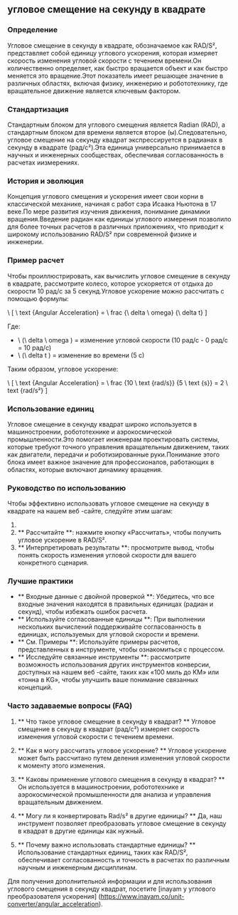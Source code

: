 ## угловое смещение на секунду в квадрате

### Определение
Угловое смещение в секунду в квадрате, обозначаемое как RAD/S², представляет собой единицу углового ускорения, которая измеряет скорость изменения угловой скорости с течением времени.Он количественно определяет, как быстро вращается объект и как быстро меняется это вращение.Этот показатель имеет решающее значение в различных областях, включая физику, инженерию и робототехнику, где вращательное движение является ключевым фактором.

### Стандартизация
Стандартным блоком для углового смещения является Radian (RAD), а стандартным блоком для времени является второе (ы).Следовательно, угловое смещение на секунду квадрат экспрессируется в радианах в секунду в квадрате (рад/с²).Эта единица универсально принимается в научных и инженерных сообществах, обеспечивая согласованность в расчетах и ​​измерениях.

### История и эволюция
Концепция углового смещения и ускорения имеет свои корни в классической механике, начиная с работ сэра Исаака Ньютона в 17 веке.По мере развития изучения движения, понимание динамики вращения.Введение радиан как единицы углового измерения позволило для более точных расчетов в различных приложениях, что приводит к широкому использованию RAD/S² при современной физике и инженерии.

### Пример расчет
Чтобы проиллюстрировать, как вычислить угловое смещение в секунду в квадрате, рассмотрите колесо, которое ускоряется от отдыха до скорости 10 рад/с за 5 секунд.Угловое ускорение можно рассчитать с помощью формулы:

\ [
\ text {Angular Acceleration} = \ frac {\ delta \ omega} {\ delta t}
\]

Где:
- \ (\ delta \ omega \) = изменение угловой скорости (10 рад/с - 0 рад/с = 10 рад/с)
- \ (\ delta t \) = изменение во времени (5 с)

Таким образом, угловое ускорение:

\ [
\ text {Angular Acceleration} = \ frac {10 \ text {rad/s}} {5 \ text {s}} = 2 \ text {rad/s²}
\]

### Использование единиц
Угловое смещение в секунду квадрат широко используется в машиностроении, робототехнике и аэрокосмической промышленности.Это помогает инженерам проектировать системы, которые требуют точного управления вращательным движением, таких как двигатели, передачи и роботизированные руки.Понимание этого блока имеет важное значение для профессионалов, работающих в областях, которые включают динамику вращения.

### Руководство по использованию
Чтобы эффективно использовать угловое смещение на секунду в квадрате на нашем веб -сайте, следуйте этим шагам:

1.
2. ** Рассчитайте **: нажмите кнопку «Рассчитать», чтобы получить угловое ускорение в RAD/S².
3. ** Интерпретировать результаты **: просмотрите вывод, чтобы понять скорость изменения угловой скорости для вашего конкретного сценария.

### Лучшие практики
- ** Входные данные с двойной проверкой **: Убедитесь, что все входные значения находятся в правильных единицах (радиан и секунд), чтобы избежать ошибок расчета.
- ** Используйте согласованные единицы **: При выполнении нескольких вычислений поддерживайте согласованность в единицах, используемых для угловой скорости и времени.
- ** См. Примеры **: Используйте примеры расчетов, представленных в инструменте, чтобы ознакомиться с процессом.
- ** Исследуйте связанные инструменты **: рассмотрите возможность использования других инструментов конверсии, доступных на нашем веб -сайте, таких как «100 миль до KM» или «тонна в KG», чтобы улучшить ваше понимание связанных концепций.

### Часто задаваемые вопросы (FAQ)

1. ** Что такое угловое смещение в секунду в квадрат? **
Угловое смещение в секунду в квадрат (рад/с²) измеряет скорость изменения угловой скорости с течением времени.

2. ** Как я могу рассчитать угловое ускорение? **
Угловое ускорение может быть рассчитано путем деления изменения угловой скорости к моменту этого изменения.

3. ** Каковы применение углового смещения в секунду в квадрат? **
Он используется в машиностроении, робототехнике и аэрокосмической промышленности для анализа и управления вращательным движением.

4. ** Могу ли я конвертировать Rad/s² в другие единицы? **
Да, наш инструмент позволяет преобразовать угловое смещение в секунду в квадрат в другие единицы как нужный.

5. ** Почему важно использовать стандартные единицы? **
Использование стандартных единиц, таких как RAD/S², обеспечивает согласованность и точность в расчетах по различным научным и инженерным дисциплинам.

Для получения дополнительной информации и для использования углового смещения в секунду квадрат, посетите [inayam у углового преобразователя ускорения] (https://www.inayam.co/unit-converter/angular_acceleration).